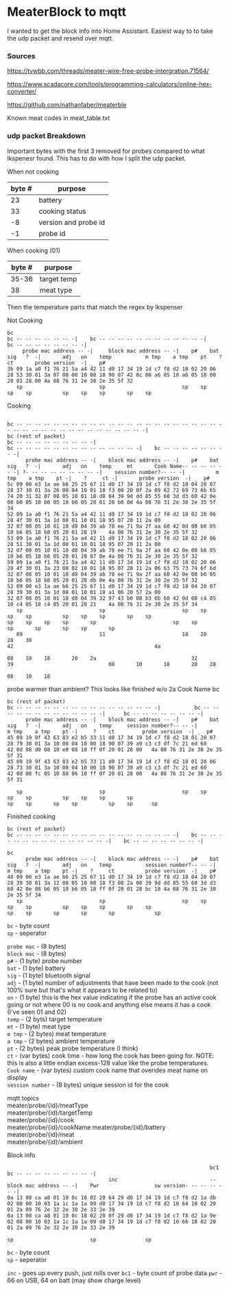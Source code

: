 # MeaterBlock to mqtt
I wanted to get the block info into Home Assistant.  Easiest way to to take the udp packet and resend over mqtt.

### Sources

https://tvwbb.com/threads/meater-wire-free-probe-intergration.71564/

https://www.scadacore.com/tools/programming-calculators/online-hex-converter/

https://github.com/nathanfaber/meaterble


Known meat codes in meat_table.txt

### udp packet Breakdown
Important bytes with the first 3 removed for probes compared to what lkspenesr found.  This has to do with how I split the udp packet.

When not cooking

byte # |  purpose
------------ | -------------
23 | battery
33 | cooking status
-8 | version and probe id
-1 | probe id

When cooking (01)

byte # | purpose
------------ | -------------
35-36 | target temp
38 | meat type

Then the temperature
 parts that match the regex by lkspenser

Not Cooking
```
bc                                                                                  bc -- -- -- -- -- -- -|    bc -- -- -- -- -- -- -- -- -- -- -- -|    bc -- -- -- -- -- -- -- -|
     probe mac address -- -|     block mac address -- -|    p#    bat   sig   ?  -|       adj   on    temp           m tmp    a tmp    pt    ?     ct       probe version  -| _  p#
3b 09 1a a0 f1 76 21 5a a4 42 11 d0 17 34 19 1d c7 f8 d2 18 02 20 06 28 53 30 01 3a 07 08 00 10 00 18 90 07 42 0c 08 a6 05 10 a6 05 18 00 20 01 28 00 4a 08 76 31 2e 30 2e 35 5f 32
   sp                         sp                         sp    sp    sp    sp          sp    sp    sp       sp    sp       
```

Cooking  
```
                                                                                    bc -- -- -- -- -- -- -- -- -- -- -- -- -- -- -- -- -- -- -- -- -- -- -- -- -- -- -- -- -- -- -- -- -- -- -- -- -- -|       
bc (rest of packet)                                                                                                  bc -- -- -- -- -- -- -- -- -|                                                          bc -- -- -- -- -- -- -- -- -- -- -- -- -- -|    bc -- -- -- -- -- -- -- -|
      probe mac address -- -|    block mac address -- -|    p#    bat   sig   ?  -|       adj   on    temp     mt       Cook Name-- -- -- -- -- -| ?- -- -- -- -- -- -- -- -|    session number?-- -- -|          m tmp    a tmp    pt -|    ?     ct -|       probe version  -| _  p#
5c 09 00 e3 1a ae b6 25 25 67 11 d0 17 34 19 1d c7 f8 d2 18 04 20 07 28 37 30 01 3a 26 08 04 10 01 18 f3 08 20 0f 2a 09 62 72 69 73 6b 65 74 20 31 32 07 08 05 10 01 18 d8 04 39 9d dd 85 55 60 3d d3 60 42 0e 08 b0 05 10 b0 05 18 b0 05 20 01 28 b0 0d 4a 08 76 31 2e 30 2e 35 5f 34
52 09 1a a0 f1 76 21 5a a4 42 11 d0 17 34 19 1d c7 f8 d2 18 02 20 06 28 4f 30 01 3a 1d 08 01 10 01 18 95 07 20 11 2a 00                            32 07 08 05 10 01 18 d8 04 39 ab 78 ee 71 9a 2f aa 60 42 0d 08 b6 05 10 b6 05 18 b8 05 20 01 28 19    4a 08 76 31 2e 30 2e 35 5f 32
53 09 1a a0 f1 76 21 5a a4 42 11 d0 17 34 19 1d c7 f8 d2 18 02 20 06 28 51 30 01 3a 1d 08 01 10 01 18 95 07 20 11 2a 00                            32 07 08 05 10 01 18 d8 04 39 ab 78 ee 71 9a 2f aa 60 42 0e 08 b6 05 10 b6 05 18 b8 05 20 01 28 87 0e 4a 08 76 31 2e 30 2e 35 5f 32
59 09 1a a0 f1 76 21 5a a4 42 11 d0 17 34 19 1d c7 f8 d2 18 02 20 06 28 4f 30 01 3a 23 08 02 10 01 18 95 07 20 11 2a 06 63 75 73 74 6f 6d          32 07 08 05 10 01 18 d8 04 39 ab 78 ee 71 9a 2f aa 60 42 0e 08 b6 05 10 b6 05 18 b8 05 20 01 28 db 0e 4a 08 76 31 2e 30 2e 35 5f 32
52 09 00 e3 1a ae b6 25 25 67 11 d0 17 34 19 1d c7 f8 d2 18 04 20 07 28 39 30 01 3a 1d 08 01 10 01 18 a1 06 20 57 2a 00                            32 07 08 05 10 01 18 d8 04 39 32 97 43 b0 08 b3 6b 60 42 0d 08 c4 05 10 c4 05 18 c4 05 20 01 28 21    4a 08 76 31 2e 30 2e 35 5f 34
   sp                         sp                         sp    sp    sp    sp          sp    sp    sp       sp    sp                               sp    sp    sp    sp       sp                         sp    sp       sp       sp       sp    sp       sp
   09                         11                         18    20    28    30                                                                                                                            42                                              4a
                                                                                       08    10    18       20    2a                               32                         39                               08       10       18       20    28 
                                                                                                                                                         08    10    18                
```

probe warmer than ambient? This looks like finished w/o 2a Cook Name bc
```
bc (rest of packet)                                                                 bc -- -- -- -- -- -- -- -- -- -- -- -- -- -- -- -|           bc -- -- -- -- -- -- -- -- -- -- -- -- -|      bc -- -- -- -- -- -- -- -|
      probe mac address -- -|    block mac address -- -|    p#    bat   sig   ?  -|       adj   on    temp     session number?-- -- -|                 m tmp    a tmp    pt -|     ?    ct         probe version  -| _  p#
45 09 19 9f 43 63 83 e2 b5 33 11 d0 17 34 19 1d c7 f8 d2 18 01 20 07 28 79 30 01 3a 10 08 04 10 00 18 90 07 39 a9 c3 c3 df 7c 21 ed 60        42 0d 08 d0 08 10 e8 08 18 ff 0f 20 01 28 00   4a 08 76 31 2e 30 2e 35 5f 31
45 09 19 9f 43 63 83 e2 b5 33 11 d0 17 34 19 1d c7 f8 d2 18 01 20 06 28 73 30 01 3a 10 08 04 10 00 18 90 07 39 a9 c3 c3 df 7c 21 ed 60        42 0d 08 fc 05 10 88 06 18 ff 0f 20 01 28 00   4a 08 76 31 2e 30 2e 35 5f 31

   sp                         sp                         sp    sp    sp    sp          sp    sp    sp       sp                                sp    sp       sp    sp          sp    sp      sp   
```

Finished cooking 
```
bc (rest of packet)                                                                 bc -- -- -- -- -- -- -- -- -- -- -- -- -- -- -- -- -- -|    bc -- -- -- -- -- -- -- -- -- -- -- -- -- -|    bc -- -- -- -- -- -- -- -|
                                                                                                               bc
      probe mac address -- -|    block mac address -- -|    p#    bat   sig   ?  -|       adj   on    temp           session number?-- -- -|          m tmp    a tmp    pt -|    ?     ct          probe version  -| _  p#
48 09 00 e3 1a ae b6 25 25 67 11 d0 17 34 19 1d c7 f8 d2 18 04 20 07 28 39 30 01 3a 12 08 05 10 00 18 f3 08 2a 00 39 9d dd 85 55 60 3d d3 60 42 0e 08 b6 05 10 b6 05 18 ff 0f 20 01 28 bc 18 4a 08 76 31 2e 30 2e 35 5f 34
   sp                         sp                         sp    sp    sp    sp          sp    sp    sp       sp    sp                         sp    sp       sp       sp       sp             sp  
```

`bc` - byte count  
`sp` - seperator

`probe mac` - (8 bytes)  
`block mac` - (8 bytes)  
`p#` - (1 byte) probe number  
`bat` - (1 byte) battery  
`sig` - (1 byte) bluetooth signal  
`adj` - (1 byte) number of adjustments that have been made to the cook (not 100% sure but that's what it appears to be related to)  
`on` - (1 byte) this is the hex value indicating if the probe has an active cook going or not where 00 is no cook and anything else means it has a cook (I've seen 01 and 02)  
`temp` - (2 byts) target temperature  
`mt` - (1 byte) meat type  
`m tmp` - (2 bytes) meat temperature  
`a tmp` - (2 bytes) ambient temperature  
`pt` - (2 bytes) peak probe temperature (I think)   
`ct` - (var bytes) cook time - how long the cook has been going for. NOTE: this is also a little endian excess-128 value like the probe temperatures.  
`Cook name` - (var bytes) custom cook name that overides meat name on display  
`session number` - (8 bytes) unique session id for the cook

mqtt topics  
meater/probe/{id}/meatType  
meater/probe/{id}/targetTemp  
meater/probe/{id}/cook  
meater/probe/{id}/cookName
meater/probe/{id}/battery  
meater/probe/{id}/meat  
meater/probe/{id}/ambient

Block info
```
                                                                  bc1                                                                           bc -- -- -- -- -- -- -- -- -|
                                 inc                              --                               block mac address -- -|    Pwr                  sw version- -- -- -- -- -| 
0a 13 08 ca a8 01 10 0c 18 02 20 64 29 d0 17 34 19 1d c7 f8 d2 1a db 02 08 00 10 03 1a 1c 1a 1a 09 d0 17 34 19 1d c7 f8 d2 10 64 18 02 20 01 2a 09 76 2e 32 2e 30 2e 33 2e 39                                                                                                   
0a 13 08 ca a8 01 10 0c 18 02 20 0f 29 d0 17 34 19 1d c7 f8 d2 1a 9e 02 08 00 10 03 1a 1c 1a 1a 09 d0 17 34 19 1d c7 f8 d2 10 66 18 02 20 01 2a 09 76 2e 32 2e 30 2e 33 2e 39
                                                                                                sp                         sp                sp
```
`bc` - byte count  
`sp` - seperator

`inc` - goes up every push, just rolls over
`bc1` - byte count of probe data
`pwr` - 66 on USB, 64 on batt (may show charge level)